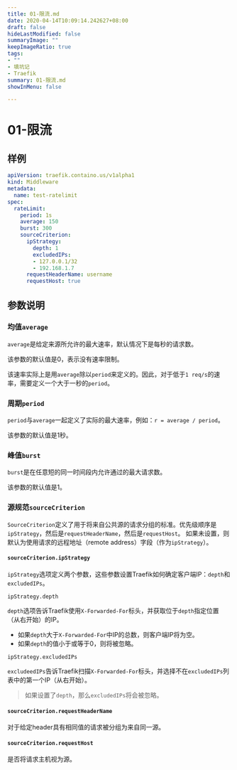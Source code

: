 ```yaml
---
title: 01-限流.md
date: 2020-04-14T10:09:14.242627+08:00
draft: false
hideLastModified: false
summaryImage: ""
keepImageRatio: true
tags:
- ""
- 填坑记
- Traefik
summary: 01-限流.md
showInMenu: false

---
```


# 01-限流

## 样例

```yaml
apiVersion: traefik.containo.us/v1alpha1
kind: Middleware
metadata:
  name: test-ratelimit
spec:
  rateLimit:
    period: 1s
    average: 150
    burst: 300
    sourceCriterion:
      ipStrategy:
        depth: 1
        excludedIPs:
        - 127.0.0.1/32
        - 192.168.1.7
      requestHeaderName: username
      requestHost: true
```

## 参数说明

### 均值`average`

`average`是给定来源所允许的最大速率，默认情况下是每秒的请求数。

该参数的默认值是0，表示没有速率限制。

该速率实际上是用`average`除以`period`来定义的。因此，对于低于`1 req/s`的速率，需要定义一个大于一秒的`period`。

### 周期`period`

`period`与`average`一起定义了实际的最大速率，例如：`r = average / period`。

该参数的默认值是1秒。

### 峰值`burst`

`burst`是在任意短的同一时间段内允许通过的最大请求数。

该参数的默认值是1。

### 源规范`sourceCriterion`

`SourceCriterion`定义了用于将来自公共源的请求分组的标准。优先级顺序是`ipStrategy`，然后是`requestHeaderName`，然后是`requestHost`。 如果未设置，则默认为使用请求的远程地址（remote address）字段（作为`ipStrategy`）。

#### `sourceCriterion.ipStrategy`

`ipStrategy`选项定义两个参数，这些参数设置Traefik如何确定客户端IP：`depth`和`excludedIPs`。

`ipStrategy.depth`

`depth`选项告诉Traefik使用`X-Forwarded-For`标头，并获取位于`depth`指定位置（从右开始）的IP。

- 如果`depth`大于`X-Forwarded-For`中IP的总数，则客户端IP将为空。
- 如果`depth`的值小于或等于0，则将被忽略。

`ipStrategy.excludedIPs`

`excludeedIPs`告诉Traefik扫描`X-Forwarded-For`标头，并选择不在`excludedIPs`列表中的第一个IP（从右开始）。

> 如果设置了`depth`，那么`excludedIPs`将会被忽略。

#### `sourceCriterion.requestHeaderName`

对于给定header具有相同值的请求被分组为来自同一源。

#### `sourceCriterion.requestHost`

是否将请求主机视为源。
